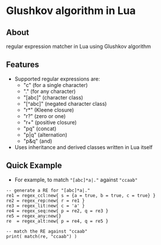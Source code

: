 # Glushkov algorithm in Lua

## About
regular expression matcher in Lua using Glushkov algorithm

## Features
- Supported regular expressions are:  
  - "c" (for a single character)  
  - "." (for any character)  
  - "[abc]" (character class)  
  - "[^abc]" (negated character class)
  - "r*" (Kleene closure)
  - "r?" (zero or one)
  - "r+" (positive closure)  
  - "pq" (concat)  
  - "p|q" (alternation)  
  - "p&q" (and)
- Uses inheritance and derived classes written in Lua itself

## Quick Example
- For example, to match `"[abc]*a|."` against `"ccaab"`  
```
-- generate a RE for "[abc]*a|."
re1 = regex_ccl:new{ s = {a = true, b = true, c = true} }  
re2 = regex_rep:new{ r = re1 }  
re3 = regex_lit:new{ c = 'a' }  
re4 = regex_seq:new{ p = re2, q = re3 }  
re5 = regex_any:new{}  
re  = regex_alt:new{ p = re4, q = re5 }  

-- match the RE against "ccaab"
print( match(re, "ccaab") )
```
